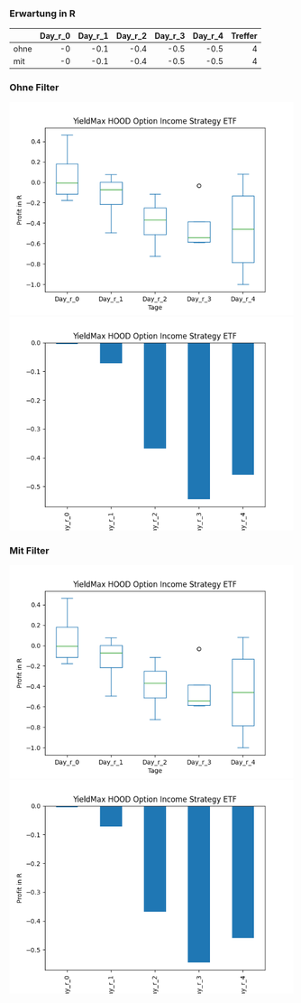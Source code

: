 ### Erwartung in R
|      |   Day_r_0 |   Day_r_1 |   Day_r_2 |   Day_r_3 |   Day_r_4 |   Treffer |
|:-----|----------:|----------:|----------:|----------:|----------:|----------:|
| ohne |        -0 |      -0.1 |      -0.4 |      -0.5 |      -0.5 |         4 |
| mit  |        -0 |      -0.1 |      -0.4 |      -0.5 |      -0.5 |         4 |

### Ohne Filter
![image info](./data/HOOY_box_all.png)
![image info](./data/HOOY_median_all.png)

### Mit Filter
![image info](./data/HOOY_box_filtered.png)
![image info](./data/HOOY_median_filtered.png)